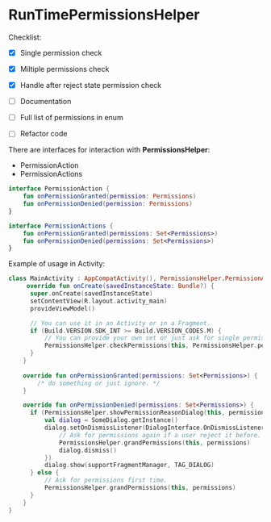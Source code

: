 # RunTimePermissionsHelper


Checklist:
- [x] Single permission check
- [x] Miltiple permissions check
- [x] Handle after reject state permission check
- [ ] Documentation
- [ ] Full list of permissions in enum
- [ ] Refactor code


There are interfaces for interaction with **PermissionsHelper**:
- PermissionAction
- PermissionActions

```kotlin
interface PermissionAction {
    fun onPermissionGranted(permission: Permissions)
    fun onPermissionDenied(permission: Permissions)
}

interface PermissionActions {
    fun onPermissionGranted(permissions: Set<Permissions>)
    fun onPermissionDenied(permissions: Set<Permissions>)
}
```


Example of usage in Activity: 
```kotlin
class MainActivity : AppCompatActivity(), PermissionsHelper.PermissionActions {
     override fun onCreate(savedInstanceState: Bundle?) {
      super.onCreate(savedInstanceState)
      setContentView(R.layout.activity_main)
      provideViewModel()

      // You can use it in an Activity or in a Fragment.
      if (Build.VERSION.SDK_INT >= Build.VERSION_CODES.M) {
          // You can provide your own set or just ask for single permission, check checkPermission() method.
          PermissionsHelper.checkPermissions(this, PermissionsHelper.permissionsSet, this)
      }
    }
    
    override fun onPermissionGranted(permissions: Set<Permissions>) {
        /* do something or just ignore. */
    }

    override fun onPermissionDenied(permissions: Set<Permissions>) {
      if (PermissionsHelper.showPermissionReasonDialog(this, permissions)) {
          val dialog = SomeDialog.getInstance()
          dialog.setOnDismissListener(DialogInterface.OnDismissListener {
              // Ask for permissions again if a user reject it before.
              PermissionsHelper.grandPermissions(this, permissions)
              dialog.dismiss()
          })
          dialog.show(supportFragmentManager, TAG_DIALOG)
      } else {
          // Ask for permissions first time.
          PermissionsHelper.grandPermissions(this, permissions)
      }
    }
}
```
